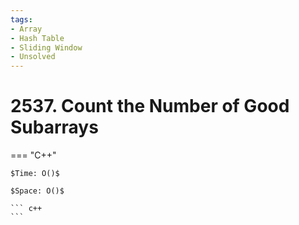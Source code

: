 ```yaml
---
tags:
- Array
- Hash Table
- Sliding Window
- Unsolved
---
```



# 2537. Count the Number of Good Subarrays

=== "C++"

    $Time: O()$

    $Space: O()$

    ``` c++
    ```